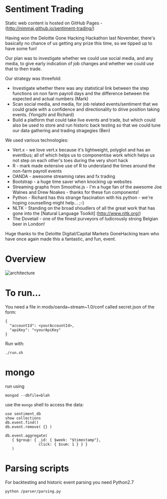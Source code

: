 # Sentiment Trading

Static web content is hosted on GitHub Pages - (http://nimmaj.github.io/sentiment-trading/)

Having won the Deloitte Gone Hacking Hackathon last November, there's basically
no chance of us getting any prize this time, so we tipped up to have some fun!

Our plan was to investigate whether we could use social media, and any media,
to give early indication of job changes and whether we could use that to then
trade.

Our strategy was threefold:

* Investigate whether there was any statistical link between the step functions
on non farm payroll days and the difference between the expected and actual
numbers (Mark)
* Scan social media, and media, for job related events/sentiment that we could
grade with a confidence and directionality to drive position taking events.
(Yongzhi and Richard)
* Build a platform that could take live events and trade, but which could also
be used to store and run historic back testing so that we could tune our data
gathering and trading stragegies (Ben)

We used various technologies:

* Vert.x - we love vert.x because it's lightweight, polyglot and has an eventbus;
all of which helps us to componentise work which helps us not step on each other's
toes during the very short hack
* R - mark made extensive use of R to understand the times around the non-farm
payroll events
* OANDA - awesome streaming rates and fx trading
* Bootstrap - a huge time saver when knocking up websites
* Streaming graphs from Smoothie.js - I'm a huge fan of the awesome Joe Walnes
and Drew Noakes - thanks for these fun components!
* Python - Richard has this strange fascination with his python - we're hoping
counselling might help... ;-)
* NLTK - Standing on the broad shoudlers of all the great work that has gone into the [Natural Language Toolkit] (http://www.nltk.org/)
* The Dovetail - one of the finest purveyors of ludicrously strong Belgian beer
in London!

Huge thanks to the Deloitte Digital/Capital Markets GoneHacking team who have
once again made this a fantastic, and fun, event.  

# Overview
![architecture](https://github.com/nimmaj/sentiment-trading/blob/master/mods/web~server~1.0/webroot/images/NLPprocessing.png  "Sentiment Trdaing Architecture")


# To run...

You need a file in mods/oanda~stream~1.0/conf called secret.json of the form:

```
{
  "accountId": <yourAccountId>,
  "apiKey": "<yourApiKey"
}
```

Run with:

```
./run.sh
```

# mongo

run using

```
mongod --dbfile=blah
```

use the ```mongo``` shell to access the data:

```
use sentiment_db
show collections
db.event.find()
db.event.remove( {} )
```

```
db.event.aggregate(
   { $group: { _id: { $week: "$timestamp"},
               click: { $sum: 1 } } }
   )
```

# Parsing scripts
For backtesting and historic event parsing you need Python2.7
```
python /parser/parsing.py
```
